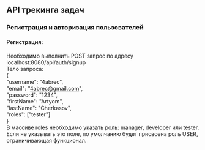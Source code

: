 ## API трекинга задач

### Регистрация и авторизация пользователей
#### Регистрация:
Необходимо выполнить POST запрос по адресу localhost:8080/api/auth/signup <br/> 
Тело запроса: <br/> 
{<br/> 
    "username": "4abrec",<br/> 
    "email": "4abrec@gmail.com",<br/> 
    "password": "1234",<br/> 
    "firstName": "Artyom",<br/> 
    "lastName": "Cherkasov",<br/> 
    "roles": ["tester"]<br/> 
}<br/> 
В массиве roles необходимо указать роль: manager, developer или tester.<br/> 
Если не указывать это поле, по умолчанию будет присвоена роль USER, ограничивающая функционал.<br/> 
